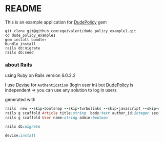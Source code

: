 # README

This is an example application for [DudePolicy](https://github.com/equivalent/dude_policy) gem


```
git clone git@github.com:equivalent/dude_policy_example1.git
cd dude_policy_example1
gem install bundler
bundle install
rails db:migrate
rails db:seed
```


### about Rails


using Ruby on Rails version 6.0.2.2

I use [Devise](https://github.com/heartcombo/devise) for `Authentication` (login user in) but
[DudePolicy](https://github.com/equivalent/dude_policy) is independent
=> you can use any solution to log in users 


generated with

```ruby
rails  new --skip-bootsnap --skip-turbolinks --skip-javascript --skip-sprockets --skip-action-cable --skip-test --skip-system-test --skip-action-mailer --skip-action-mailbox --skip-action-text  dude_policy_example1
rails g scaffold Article title:string  body:text author_id:integer secret_note:string
rails g scaffold User name:string admin:boolean

rails db:migrate

devise:install
```


